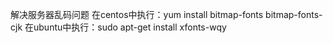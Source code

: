 解决服务器乱码问题
在centos中执行：yum install bitmap-fonts bitmap-fonts-cjk
在ubuntu中执行：sudo apt-get install xfonts-wqy
